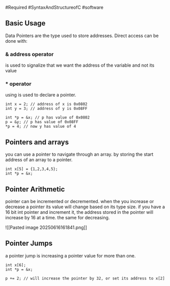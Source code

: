 #Required #SyntaxAndStructureofC #software 
## Basic Usage
Data Pointers are the type used to store addresses.
Direct access can be done with:

### & address operator
is used to signalize that we want the address of the variable and not its value
### * operator
using is used to declare a pointer. 
```
int x = 2; // address of x is 0x0802
int y = 3; // address of y is 0x08FF

int *p = &x; // p has value of 0x0802
p = &y; // p has value of 0x08FF
*p = 4; // now y has value of 4
```

## Pointers and arrays 
you can use a pointer to navigate through an array. by storing the start address of an array to a pointer.
```
int x[5] = {1,2,3,4,5};
int *p = &x;
```
## Pointer Arithmetic 
pointer can be incremented or decremented. when the you increase or decrease a pointer its value will change based on its type size. if you have a 16 bit int pointer and increment it, the address stored in the pointer will increase by 16 at a time. the same for decreasing. 

![[Pasted image 20250616161841.png]]
## Pointer Jumps

a pointer jump is increasing a pointer value for more than one.
```
int x[6];
int *p = &x;

p += 2; // will increase the pointer by 32, or set its address to x[2]
```

